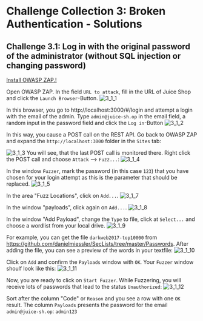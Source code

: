 # Challenge Collection 3: Broken Authentication - Solutions

## Challenge 3.1: Log in with the original password of the administrator (without SQL injection or changing password)

[Install OWASP ZAP.!](https://github.com/zaproxy/zaproxy/wiki/Downloads)

Open OWASP ZAP. In the field `URL to attack`, fill in the URL of Juice Shop and click the `Launch Browser`-Button.
![3_1_1](screenshots/solution3_1_1.png)

In this browser, you go to http://localhost:3000/#/login and attempt a login with the email of the admin. Type `admin@juice-sh.op` in the email field, a random input in the password field and click the `Log in`-Button
![3_1_2](screenshots/solution3_1_2.png)

In this way, you cause a POST call on the REST API. Go back to OWASP ZAP and expand the `http://localhost:3000` folder in the `Sites` tab:

![3_1_3](screenshots/solution3_1_3.png)
You will see, that the last POST call is monitored there. Right click the POST call and choose `Attack` --> `Fuzz...`:
![3_1_4](screenshots/solution3_1_4.png)

In the window `Fuzzer`, mark the password (in this case `123`) that you have chosen for your login attempt as this is the parameter that should be replaced.
![3_1_5](screenshots/solution3_1_5.png)

In the area "Fuzz Locations", click on `Add...`.
![3_1_7](screenshots/solution3_1_7.png)

In the window "payloads", click again on `Add...`.
![3_1_8](screenshots/solution3_1_8.png)

In the window "Add Payload", change the `Type` to file, click at `Select...` and choose a wordlist from your local drive.
![3_1_9](screenshots/solution3_1_9.png)

For example, you can get the file `darkweb2017-top10000` from https://github.com/danielmiessler/SecLists/tree/master/Passwords.
After adding the file, you can see a preview of the words in your textfile:
![3_1_10](screenshots/solution3_1_10.png)

Click on `Add` and confirm the `Payloads` window with `OK`.
Your `Fuzzer` window shoulf look like this:
![3_1_11](screenshots/solution3_1_11.png)

Now, you are ready to click on `Start Fuzzer`.
While Fuzzering, you will receive lots of passwords that lead to the status `Unauthorized`:
![3_1_12](screenshots/solution3_1_12.png)

Sort after the column "Code" or `Reason` and you see a row with one `OK` result. The column `Payloads` presents the password for the email `admin@juice-sh.op`: `admin123`
